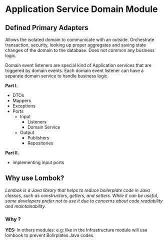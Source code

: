# Application Service Domain Module

## Defined Primary Adapters

<p>
Allows the isolated domain to communicate with an outside. Orchestrate transaction, security, looking up proper aggregates and saving state changes of the domain to the database. Does not common any business logic.

Domain event listeners are special kind of Application services that are triggered by domain events. Each domain event listener can have a separate domain service to handle business logic.
</p>

**Part I.**
- DTOs
- Mappers
- Exceptions
- Ports
    - Input
        - Listeners
        - Domain Service
    - Output
        - Publishers
        - Repositories

**Part II.**
- implementing input ports

## Why use Lombok?

_Lombok is a Java library that helps to reduce boilerplate code in Java classes, such as constructors, getters, and setters. While it can be useful, some developers prefer not to use it due to concerns about code readability and maintainability._

### Why ?
**YES:** In others modules: e.g: like in the Infrastructure module will use lombook to prevent Bolirplates Java codes.